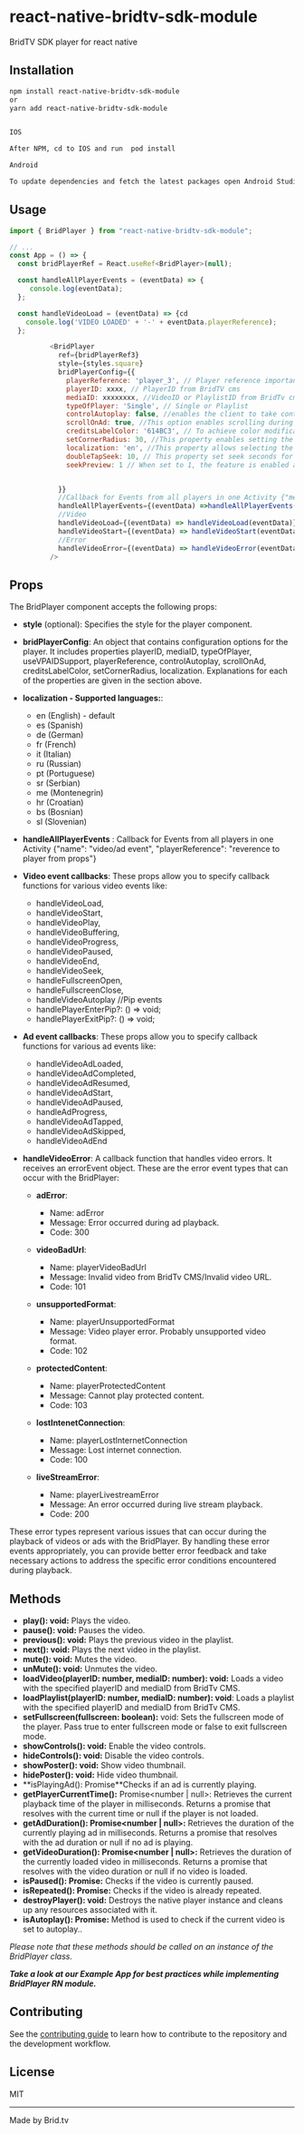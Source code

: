 # react-native-bridtv-sdk-module

BridTV SDK player for react native

## Installation

```sh
npm install react-native-bridtv-sdk-module
or 
yarn add react-native-bridtv-sdk-module


IOS 

After NPM, cd to IOS and run  pod install

Android 

To update dependencies and fetch the latest packages open Android Studio and run Gradle Sync. By performing the Gradle sync, you ensure that your Android project is up to date with the latest packages and dependencies, which can help resolve compatibility issues and provide access to new features and bug fixes.


```


## Usage

```js
import { BridPlayer } from "react-native-bridtv-sdk-module";

// ...
const App = () => {
  const bridPlayerRef = React.useRef<BridPlayer>(null);

  const handleAllPlayerEvents = (eventData) => {
     console.log(eventData);
  };

  const handleVideoLoad = (eventData) => {cd
    console.log('VIDEO LOADED' + '-' + eventData.playerReference);
  };

          <BridPlayer
            ref={bridPlayerRef3}
            style={styles.square}
            bridPlayerConfig={{
              playerReference: 'player_3', // Player reference important for Events
              playerID: xxxx, // PlayerID from BridTV cms
              mediaID: xxxxxxxx, //VideoID or PlaylistID from BridTv cms
              typeOfPlayer: 'Single', // Single or Playlist
              controlAutoplay: false, //enables the client to take control over autoplay
              scrollOnAd: true, //This option enables scrolling during ad and is specific to the iOS platform. By default, Android has scrolling enabled during ads.
              creditsLabelColor: '614BC3', // To achieve color modification for credits label, it is necessary to provide a sequence of six hexadecimal characters, excluding the '#' symbol.
              setCornerRadius: 30, //This property enables setting the corner radius to the player itself. Its value is in pixels.
              localization: 'en', //This property allows selecting the language in which the player and IMA will operate.
              doubleTapSeek: 10, // This property set seek seconds for double tap seek player UI.
              seekPreview: 1 // When set to 1, the feature is enabled and will be visible in all operational modes of the player. When set to 2 the thumbnail image preview during seeking will be available exclusively when the player is in fullscreen mode.


            }}
            //Callback for Events from all players in one Activity {"message": "video/ad event", "playerReference": "reverence to player from props"}
            handleAllPlayerEvents={(eventData) =>handleAllPlayerEvents(eventData)}
            //Video
            handleVideoLoad={(eventData) => handleVideoLoad(eventData)}
            handleVideoStart={(eventData) => handleVideoStart(eventData)}
            //Error
            handleVideoError={(eventData) => handleVideoError(eventData)}
          />

```

##  Props

The BridPlayer component accepts the following props:

+ **style** (optional): Specifies the style for the player component.

+ **bridPlayerConfig**: An object that contains configuration options for the player.  It includes properties playerID, mediaID, typeOfPlayer, useVPAIDSupport,      playerReference, controlAutoplay, scrollOnAd, creditsLabelColor, setCornerRadius, localization. Explanations for each of the properties are given in the section above.

+ **localization - Supported languages:**:
  - en (English) - default
  - es (Spanish)
  - de (German)
  - fr (French)
  - it (Italian)
  - ru (Russian)
  - pt (Portuguese)
  - sr (Serbian)
  - me (Montenegrin)
  - hr (Croatian)
  - bs (Bosnian)
  - sl (Slovenian)

+ **handleAllPlayerEvents** : Callback for Events from all players in one Activity {"name": "video/ad event", "playerReference": "reverence to player from props"}
+ **Video event callbacks**: These props allow you to specify callback functions for various video events like:
    - handleVideoLoad, 
    -  handleVideoStart, 
    -  handleVideoPlay, 
    -  handleVideoBuffering, 
    -  handleVideoProgress, 
    -  handleVideoPaused,
    -  handleVideoEnd, 
    -  handleVideoSeek, 
    -  handleFullscreenOpen, 
    -  handleFullscreenClose,
    -  handleVideoAutoplay
      //Pip events
    -  handlePlayerEnterPip?: () => void;
    -  handlePlayerExitPip?: () => void;

+ **Ad event callbacks**: These props allow you to specify callback functions for various ad events like:
    -  handleVideoAdLoaded, 
    -  handleVideoAdCompleted, 
     - handleVideoAdResumed, 
     - handleVideoAdStart, 
     - handleVideoAdPaused, 
     - handleAdProgress, 
    -  handleVideoAdTapped, 
    -  handleVideoAdSkipped, 
    -  handleVideoAdEnd

+ **handleVideoError**: A callback function that handles video errors. It receives an errorEvent object. These are the error event types that can occur with the BridPlayer:

    - **adError**:
        - Name: adError
        - Message: Error occurred during ad playback.
        - Code: 300

    - **videoBadUrl**:
        - Name: playerVideoBadUrl
        - Message: Invalid video from BridTv CMS/Invalid video URL.
        - Code: 101

    - **unsupportedFormat**:
        - Name: playerUnsupportedFormat
        - Message: Video player error. Probably unsupported video format.
        - Code: 102

    - **protectedContent**:
        - Name: playerProtectedContent
        - Message: Cannot play protected content.
        - Code: 103

    - **lostIntenetConnection**:
        - Name: playerLostInternetConnection
        - Message: Lost internet connection.
        - Code: 100

    - **liveStreamError**:
        - Name: playerLivestreamError
        - Message: An error occurred during live stream playback.
        - Code: 200

These error types represent various issues that can occur during the playback of videos or ads with the BridPlayer. By handling these error events appropriately, you can provide better error feedback and take necessary actions to address the specific error conditions encountered during playback.

##  Methods

+ **play(): void:** Plays the video.
+ **pause(): void:** Pauses the video.
+ **previous(): void:** Plays the previous video in the playlist.
+ **next(): void:** Plays the next video in the playlist.
+ **mute(): void:** Mutes the video.
+ **unMute(): void:** Unmutes the video.
+ **loadVideo(playerID: number, mediaID: number): void:** Loads a video with the specified playerID and mediaID from BridTv CMS.
+ **loadPlaylist(playerID: number, mediaID: number): void**: Loads a playlist with the specified playerID and mediaID from BridTv CMS.
+ **setFullscreen(fullscreen: boolean):** void: Sets the fullscreen mode of the player. Pass true to enter fullscreen mode or false to exit fullscreen mode.
+ **showControls(): void:** Enable the video controls.
+ **hideControls(): void:** Disable the video controls.
+ **showPoster(): void:** Show video thumbnail.
+ **hidePoster(): void:** Hide video thumbnail.
+ **isPlayingAd(): Promise<bool>**Checks if an ad is currently playing.
+ **getPlayerCurrentTime():** Promise<number | null>: Retrieves the current playback time of the player in milliseconds. Returns a promise that resolves with the current time or null if the player is not loaded.
+ **getAdDuration(): Promise<number | null>:** Retrieves the duration of the currently playing ad in milliseconds. Returns a promise that resolves with the ad duration or null if no ad is playing.
+ **getVideoDuration(): Promise<number | null>:** Retrieves the duration of the currently loaded video in milliseconds. Returns a promise that resolves with the video duration or null if no video is loaded.
+ **isPaused(): Promise<bool>:** Checks if the video is currently paused.
+ **isRepeated(): Promise<bool>:** Checks if the video is already repeated.
+ **destroyPlayer(): void:** Destroys the native player instance and cleans up any resources associated with it.
+ **isAutoplay(): Promise<bool>:** Method is used to check if the current video is set to autoplay..


*Please note that these methods should be called on an instance of the BridPlayer class.*

***Take a look at our Example App for best practices while implementing BridPlayer RN module.***

## Contributing

See the [contributing guide](CONTRIBUTING.md) to learn how to contribute to the repository and the development workflow.

## License

MIT

---

Made by Brid.tv